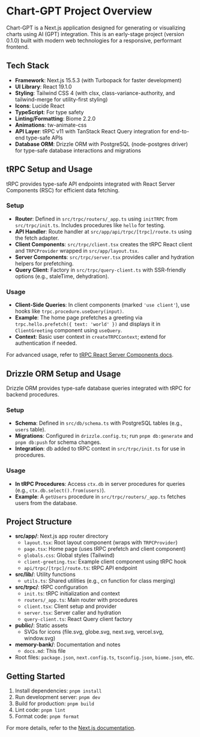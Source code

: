 # Chart-GPT Project Overview

Chart-GPT is a Next.js application designed for generating or visualizing charts using AI (GPT) integration. This is an early-stage project (version 0.1.0) built with modern web technologies for a responsive, performant frontend.

## Tech Stack
- **Framework**: Next.js 15.5.3 (with Turbopack for faster development)
- **UI Library**: React 19.1.0
- **Styling**: Tailwind CSS 4 (with clsx, class-variance-authority, and tailwind-merge for utility-first styling)
- **Icons**: Lucide React
- **TypeScript**: For type safety
- **Linting/Formatting**: Biome 2.2.0
- **Animations**: tw-animate-css
- **API Layer**: tRPC v11 with TanStack React Query integration for end-to-end type-safe APIs
- **Database ORM**: Drizzle ORM with PostgreSQL (node-postgres driver) for type-safe database interactions and migrations

## tRPC Setup and Usage
tRPC provides type-safe API endpoints integrated with React Server Components (RSC) for efficient data fetching.

### Setup
- **Router**: Defined in `src/trpc/routers/_app.ts` using `initTRPC` from `src/trpc/init.ts`. Includes procedures like `hello` for testing.
- **API Handler**: Route handler at `src/app/api/trpc/[trpc]/route.ts` using the fetch adapter.
- **Client Components**: `src/trpc/client.tsx` creates the tRPC React client and `TRPCProvider` wrapped in `src/app/layout.tsx`.
- **Server Components**: `src/trpc/server.tsx` provides caller and hydration helpers for prefetching.
- **Query Client**: Factory in `src/trpc/query-client.ts` with SSR-friendly options (e.g., staleTime, dehydration).

### Usage
- **Client-Side Queries**: In client components (marked `'use client'`), use hooks like `trpc.procedure.useQuery(input)`.
- **Example**: The home page prefetches a greeting via `trpc.hello.prefetch({ text: 'world' })` and displays it in `ClientGreeting` component using `useQuery`.
- **Context**: Basic user context in `createTRPCContext`; extend for authentication if needed.

For advanced usage, refer to [tRPC React Server Components docs](https://trpc.io/docs/client/react/server-components).

## Drizzle ORM Setup and Usage
Drizzle ORM provides type-safe database queries integrated with tRPC for backend procedures.

### Setup
- **Schema**: Defined in `src/db/schema.ts` with PostgreSQL tables (e.g., `users` table).
- **Migrations**: Configured in `drizzle.config.ts`; run `pnpm db:generate` and `pnpm db:push` for schema changes.
- **Integration**: db added to tRPC context in `src/trpc/init.ts` for use in procedures.

### Usage
- **In tRPC Procedures**: Access `ctx.db` in server procedures for queries (e.g., `ctx.db.select().from(users)`).
- **Example**: A `getUsers` procedure in `src/trpc/routers/_app.ts` fetches users from the database.

## Project Structure
- **src/app/**: Next.js app router directory
  - `layout.tsx`: Root layout component (wraps with `TRPCProvider`)
  - `page.tsx`: Home page (uses tRPC prefetch and client component)
  - `globals.css`: Global styles (Tailwind)
  - `client-greeting.tsx`: Example client component using tRPC hook
  - `api/trpc/[trpc]/route.ts`: tRPC API endpoint
- **src/lib/**: Utility functions
  - `utils.ts`: Shared utilities (e.g., cn function for class merging)
- **src/trpc/**: tRPC configuration
  - `init.ts`: tRPC initialization and context
  - `routers/_app.ts`: Main router with procedures
  - `client.tsx`: Client setup and provider
  - `server.tsx`: Server caller and hydration
  - `query-client.ts`: React Query client factory
- **public/**: Static assets
  - SVGs for icons (file.svg, globe.svg, next.svg, vercel.svg, window.svg)
- **memory-bank/**: Documentation and notes
  - `docs.md`: This file
- Root files: `package.json`, `next.config.ts`, `tsconfig.json`, `biome.json`, etc.

## Getting Started
1. Install dependencies: `pnpm install`
2. Run development server: `pnpm dev`
3. Build for production: `pnpm build`
4. Lint code: `pnpm lint`
5. Format code: `pnpm format`

For more details, refer to the [Next.js documentation](https://nextjs.org/docs).